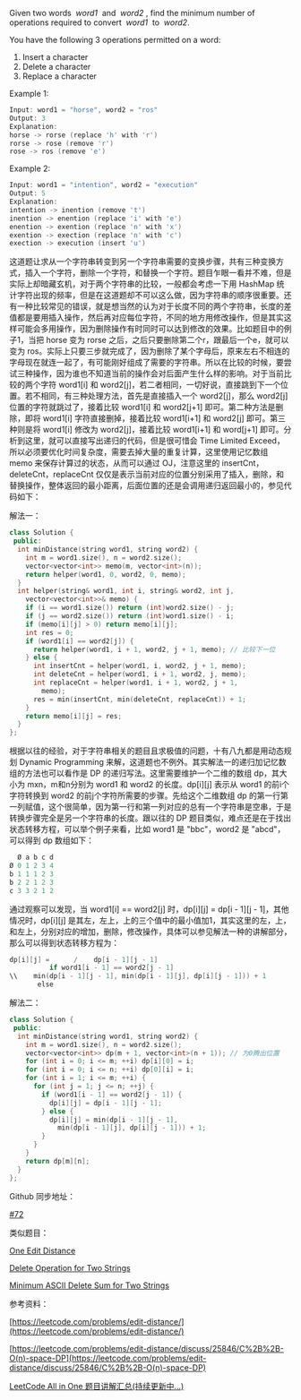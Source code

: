 Given two words  _word1_  and  _word2_ , find the minimum number of operations required to convert  _word1_  to  _word2_.

You have the following 3 operations permitted on a word:

1. Insert a character
2. Delete a character
3. Replace a character

Example 1:

```cpp
Input: word1 = "horse", word2 = "ros"
Output: 3
Explanation: 
horse -> rorse (replace 'h' with 'r')
rorse -> rose (remove 'r')
rose -> ros (remove 'e')
```

Example 2:

```cpp
Input: word1 = "intention", word2 = "execution"
Output: 5
Explanation: 
intention -> inention (remove 't')
inention -> enention (replace 'i' with 'e')
enention -> exention (replace 'n' with 'x')
exention -> exection (replace 'n' with 'c')
exection -> execution (insert 'u')
```

这道题让求从一个字符串转变到另一个字符串需要的变换步骤，共有三种变换方式，插入一个字符，删除一个字符，和替换一个字符。题目乍眼一看并不难，但是实际上却暗藏玄机，对于两个字符串的比较，一般都会考虑一下用 HashMap 统计字符出现的频率，但是在这道题却不可以这么做，因为字符串的顺序很重要。还有一种比较常见的错误，就是想当然的认为对于长度不同的两个字符串，长度的差值都是要用插入操作，然后再对应每位字符，不同的地方用修改操作，但是其实这样可能会多用操作，因为删除操作有时同时可以达到修改的效果。比如题目中的例子1，当把 horse 变为 rorse 之后，之后只要删除第二个r，跟最后一个e，就可以变为 ros。实际上只要三步就完成了，因为删除了某个字母后，原来左右不相连的字母现在就连一起了，有可能刚好组成了需要的字符串。所以在比较的时候，要尝试三种操作，因为谁也不知道当前的操作会对后面产生什么样的影响。对于当前比较的两个字符 word1[i] 和 word2[j]，若二者相同，一切好说，直接跳到下一个位置。若不相同，有三种处理方法，首先是直接插入一个 word2[j]，那么 word2[j] 位置的字符就跳过了，接着比较 word1[i] 和 word2[j+1] 即可。第二种方法是删除，即将 word1[i] 字符直接删掉，接着比较 word1[i+1] 和 word2[j] 即可。第三种则是将 word1[i] 修改为 word2[j]，接着比较 word1[i+1] 和 word[j+1] 即可。分析到这里，就可以直接写出递归的代码，但是很可惜会 Time Limited Exceed，所以必须要优化时间复杂度，需要去掉大量的重复计算，这里使用记忆数组 memo 来保存计算过的状态，从而可以通过 OJ，注意这里的 insertCnt，deleteCnt，replaceCnt 仅仅是表示当前对应的位置分别采用了插入，删除，和替换操作，整体返回的最小距离，后面位置的还是会调用递归返回最小的，参见代码如下：

解法一：

```cpp
class Solution {
 public:
  int minDistance(string word1, string word2) {
    int m = word1.size(), n = word2.size();
    vector<vector<int>> memo(m, vector<int>(n));
    return helper(word1, 0, word2, 0, memo);
  }
  int helper(string& word1, int i, string& word2, int j,
    vector<vector<int>>& memo) {
    if (i == word1.size()) return (int)word2.size() - j;
    if (j == word2.size()) return (int)word1.size() - i;
    if (memo[i][j] > 0) return memo[i][j];
    int res = 0;
    if (word1[i] == word2[j]) {
      return helper(word1, i + 1, word2, j + 1, memo); // 比较下一位
    } else {
      int insertCnt = helper(word1, i, word2, j + 1, memo);
      int deleteCnt = helper(word1, i + 1, word2, j, memo);
      int replaceCnt = helper(word1, i + 1, word2, j + 1,
        memo);
      res = min(insertCnt, min(deleteCnt, replaceCnt)) + 1;
    }
    return memo[i][j] = res;
  }
};
```

根据以往的经验，对于字符串相关的题目且求极值的问题，十有八九都是用动态规划 Dynamic Programming 来解，这道题也不例外。其实解法一的递归加记忆数组的方法也可以看作是 DP 的递归写法。这里需要维护一个二维的数组 dp，其大小为 mxn，m和n分别为 word1 和 word2 的长度。dp[i][j] 表示从 word1 的前i个字符转换到 word2 的前j个字符所需要的步骤。先给这个二维数组 dp 的第一行第一列赋值，这个很简单，因为第一行和第一列对应的总有一个字符串是空串，于是转换步骤完全是另一个字符串的长度。跟以往的 DP 题目类似，难点还是在于找出状态转移方程，可以举个例子来看，比如 word1 是 "bbc"，word2 是 "abcd"，可以得到 dp 数组如下：

```cpp
  Ø a b c d
Ø 0 1 2 3 4
b 1 1 1 2 3
b 2 2 1 2 3
c 3 3 2 1 2
```

通过观察可以发现，当 word1[i] == word2[j] 时，dp[i][j] = dp[i - 1][j - 1]，其他情况时，dp[i][j] 是其左，左上，上的三个值中的最小值加1，其实这里的左，上，和左上，分别对应的增加，删除，修改操作，具体可以参见解法一种的讲解部分，那么可以得到状态转移方程为：

```cpp
dp[i][j] =      /    dp[i - 1][j - 1]             
          if word1[i - 1] == word2[j - 1]
\\    min(dp[i - 1][j - 1], min(dp[i - 1][j], dp[i][j - 1])) + 1     
       else
```

解法二：

```cpp
class Solution {
 public:
  int minDistance(string word1, string word2) {
    int m = word1.size(), n = word2.size();
    vector<vector<int>> dp(m + 1, vector<int>(n + 1)); // 为0腾出位置
    for (int i = 0; i <= m; ++i) dp[i][0] = i;
    for (int i = 0; i <= n; ++i) dp[0][i] = i;
    for (int i = 1; i <= m; ++i) {
      for (int j = 1; j <= n; ++j) {
        if (word1[i - 1] == word2[j - 1]) {
          dp[i][j] = dp[i - 1][j - 1];
        } else {
          dp[i][j] = min(dp[i - 1][j - 1],
            min(dp[i - 1][j], dp[i][j - 1])) + 1;
        }
      }
    }
    return dp[m][n];
  }
};
```

Github 同步地址：

[#72](https://github.com/grandyang/leetcode/issues/72)

类似题目：

[One Edit Distance](http://www.cnblogs.com/grandyang/p/5184698.html)

[Delete Operation for Two Strings](http://www.cnblogs.com/grandyang/p/7144045.html)

[Minimum ASCII Delete Sum for Two Strings](http://www.cnblogs.com/grandyang/p/7752002.html)

参考资料：

[https://leetcode.com/problems/edit-distance/](https://leetcode.com/problems/edit-distance/)

[](https://leetcode.com/problems/edit-distance/discuss/25846/C%2B%2B-O(n)-space-DP)[https://leetcode.com/problems/edit-distance/discuss/25846/C%2B%2B-O(n)-space-DP](https://leetcode.com/problems/edit-distance/discuss/25846/C%2B%2B-O(n)-space-DP)

[LeetCode All in One 题目讲解汇总(持续更新中...)](http://www.cnblogs.com/grandyang/p/4606334.html)